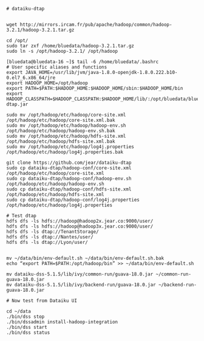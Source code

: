     # dataiku-dtap


    wget http://mirrors.ircam.fr/pub/apache/hadoop/common/hadoop-3.2.1/hadoop-3.2.1.tar.gz

    cd /opt/
    sudo tar zxf /home/bluedata/hadoop-3.2.1.tar.gz
    sudo ln -s /opt/hadoop-3.2.1/ /opt/hadoop

    [bluedata@bluedata-16 ~]$ tail -6 /home/bluedata/.bashrc
    # User specific aliases and functions
    export JAVA_HOME=/usr/lib/jvm/java-1.8.0-openjdk-1.8.0.222.b10-0.el7_6.x86_64/jre
    export HADOOP_HOME=/opt/hadoop
    export PATH=$PATH:$HADOOP_HOME:$HADOOP_HOME/sbin:$HADOOP_HOME/bin
    export HADOOP_CLASSPATH=$HADOOP_CLASSPATH:$HADOOP_HOME/lib/:/opt/bluedata/bluedata-dtap.jar

    sudo mv /opt/hadoop/etc/hadoop/core-site.xml /opt/hadoop/etc/hadoop/core-site.xml.bak
    sudo mv /opt/hadoop/etc/hadoop/hadoop-env.sh /opt/hadoop/etc/hadoop/hadoop-env.sh.bak
    sudo mv /opt/hadoop/etc/hadoop/hdfs-site.xml /opt/hadoop/etc/hadoop/hdfs-site.xml.bak
    sudo mv /opt/hadoop/etc/hadoop/log4j.properties /opt/hadoop/etc/hadoop/log4j.properties.bak

    git clone https://github.com/jear/dataiku-dtap
    sudo cp dataiku-dtap/hadoop-conf/core-site.xml /opt/hadoop/etc/hadoop/core-site.xml 
    sudo cp dataiku-dtap/hadoop-conf/hadoop-env.sh /opt/hadoop/etc/hadoop/hadoop-env.sh 
    sudo cp dataiku-dtap/hadoop-conf/hdfs-site.xml /opt/hadoop/etc/hadoop/hdfs-site.xml 
    sudo cp dataiku-dtap/hadoop-conf/log4j.properties /opt/hadoop/etc/hadoop/log4j.properties 

    # Test dtap
    hdfs dfs -ls hdfs://hadoop@hadoop2x.jear.co:9000/user/
    hdfs dfs -ls hdfs://hadoop@hadoop3x.jear.co:9000/user/
    hdfs dfs -ls dtap://TenantStorage/
    hdfs dfs -ls dtap://Nantes/user/
    hdfs dfs -ls dtap://Lyon/user/


    mv ~/data/bin/env-default.sh ~/data/bin/env-default.sh.bak
    echo “export PATH=$PATH:/opt/hadoop/bin” >> ~/data/bin/env-default.sh

    mv dataiku-dss-5.1.5/lib/ivy/common-run/guava-18.0.jar ~/common-run-guava-18.0.jar
    mv dataiku-dss-5.1.5/lib/ivy/backend-run/guava-18.0.jar ~/backend-run-guava-18.0.jar
    
    # Now test from Dataiku UI

    cd ~/data
    ./bin/dss stop
    ./bin/dssadmin install-hadoop-integration
    ./bin/dss start
    ./bin/dss status


